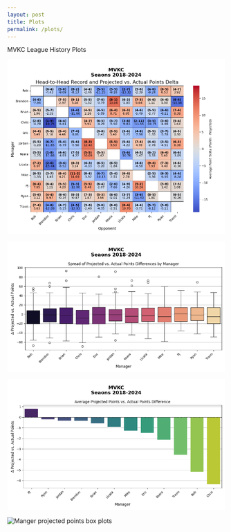 ```yaml
---
layout: post
title: Plots
permalink: /plots/
---
```


MVKC League History Plots

![Manager head-to-head record heatmap](/assets/plots/head_to_head_heatmap.png)

![Manger projected points box plots](/assets/plots/projected_pts_diff_box.png)

![Manger projected points box plots](/assets/plots/projected_pts_diff_bar.png)

![Manger projected points box plots](/assets/plots/manager_wins_vs_point_diff.png)
